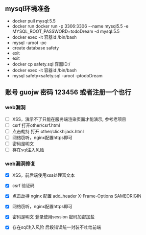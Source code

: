 ## mysql环境准备
- docker pull mysql:5.5
- docker run docker run -p 3306:3306 --name mysql5.5 -e MYSQL_ROOT_PASSWORD=todoDream -d mysql:5.5
- docker exec -it 容器id /bin/bash
- mysql -uroot -pc
- create database safety
- exit
- exit
- docker cp safety.sql 容器ID:/
- docker exec -it 容器id /bin/bash
- mysql safety<safety.sql -uroot -ptodoDream

## 账号 guojw  密码 123456 或者注册一个也行 

### web漏洞
 -[ ] XSS，演示不了只能在服务端渲染页面才能演示, 参考老项目
 -[ ] csrf 打开other/csrf.html
 -[ ] 点击劫持 打开 other/clickhijack.html
 -[ ] 网络窃听，nginx配置https即可
 -[ ] 密码是明文
 -[ ] 存在sql注入风险
 
 ### web漏洞修复
 -[X] XSS，前后端使用xss处理富文本
 -[X] csrf 验证码
 -[X] 点击劫持  nginx 配置 add_header X-Frame-Options SAMEORIGIN
 -[X] 网络窃听，nginx配置https即可
 -[X] 密码是明文 登录使用session 密码加密加盐
 -[X] 存在sql注入风险 后段错误统一封装不吐给前端

 
 
